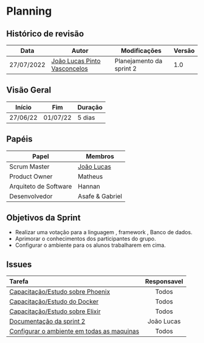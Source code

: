 # Planning

## Histórico de revisão

| Data       | Autor                                        | Modificações                      | Versão |
| ---------- | -------------------------------------------- | --------------------------------- | ------ |
| 27/07/2022 | [João Lucas Pinto Vasconcelos](https://github.com/HacKairos) | Planejamento da sprint 2 | 1.0    |

## Visão Geral

 Início | Fim | Duração
 ------ | --- | -------
 27/06/22 | 01/07/22 | 5 dias

## Papéis

Papel | Membros
----- | -------
Scrum Master | [João Lucas](https://github.com/HacKairos)
Product Owner | Matheus
Arquiteto de Software | Hannan
Desenvolvedor | Asafe & Gabriel

## Objetivos da Sprint

* Realizar uma votação para a linguagem , framework , Banco de dados.
* Aprimorar o conhecimentos dos participantes do grupo.
* Configurar o ambiente para os alunos trabalharem em cima.

## Issues

| Tarefa | Responsavel |
| :------ | :--------: |
| [Capacitação/Estudo sobre Phoenix](https://github.com/fga-eps-mds/Cebraspe-Tracker/issues/7) | Todos |
| [Capacitação/Estudo do Docker](https://github.com/fga-eps-mds/Cebraspe-Tracker/issues/8) | Todos |
| [Capacitação/Estudo sobre Elixir](https://github.com/fga-eps-mds/Cebraspe-Tracker/issues/9) | Todos |
| [Documentação da sprint 2](https://github.com/fga-eps-mds/Cebraspe-Tracker/issues/10) | João Lucas |
| [Configurar o ambiente em todas as maquinas](https://github.com/fga-eps-mds/Cebraspe-Tracker/issues/11) | Todos |
